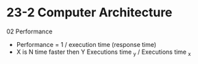 # 23-2 Computer Architecture 
02 Performance

- Performance = 1 / execution time (response time)
- X is N time faster then Y
  Executions time <sub>y</sub> / Executions time <sub>x</sub>



